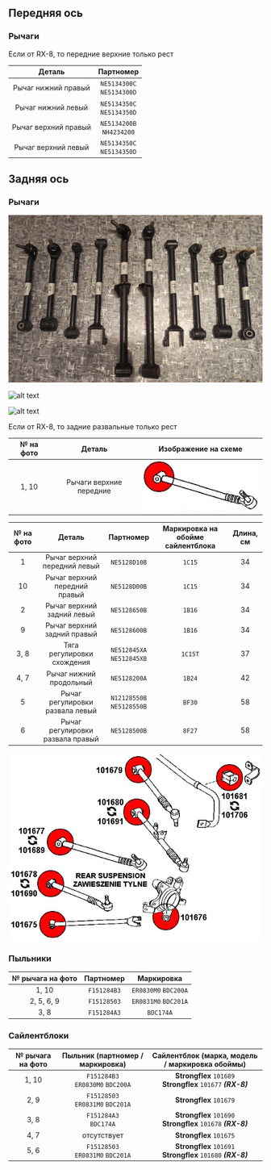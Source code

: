 ## Передняя ось

### Рычаги

Если от RX-8, то передние верхние только рест

| Деталь | Партномер |
|:-:|:-:|
| Рычаг нижний правый | `NE5134300C`<br>`NE5134300D` |
| Рычаг нижний левый | `NE5134350C`<br>`NE5134350D` |
| Рычаг верхний правый | `NE5134200B`<br>`NH4234200` |
| Рычаг верхний левый | `NE5134350C`<br>`NE5134350D` |

## Задняя ось

### Рычаги

![alt text](img/задняя_ось_рычаги_1.jpg)

![alt text](img/задняя_ось_рычаги_2.jpg)

![alt text](img/задняя_ось_рычаги_3.jpg)

Если от RX-8, то задние развальные только рест

| № на фото | Деталь | Изображение на схеме |
|:-:|:-:|:-:|
| 1, 10 | Рычаги верхние передние | ![alt text](img/задняя_ось_рычаг_1_10.jpg) |

| № на фото | Деталь | Партномер | Маркировка на обойме сайлентблока | Длина, см |
|:-:|:-:|:-:|:-:|:-:|
| 1 | Рычаг верхний передний левый | `NE5128D10B` | `1C15` | 34 |
| 10 | Рычаг верхний передний правый | `NE5128D00B` | `1C15` | 34 |
| 2 | Рычаг верхний задний левый | `NE5128650B` | `1B16` | 34 |
| 9 | Рычаг верхний задний правый | `NE5128600B` | `1B16` | 34 |
| 3, 8 | Тяга регулировки схождения | `NE512845XA`<br>`NE512845XB` | `1C15T` | 37 |
| 4, 7 | Рычаг нижний продольный | `NE5128200A` | `1B24` | 42 |
| 5 | Рычаг регулировки развала левый  | `N12128550B`<br>`NE5128550B` | `BF30` | 58 |
| 6 | Рычаг регулировки развала правый | `NE5128500B` | `8F27` | 58 |

![alt text](img/Strongflex.jpg)

### Пыльники

| № рычага на фото | Партномер | Маркировка |
|:-:|:-:|:-:|
| 1, 10 | `F151284B3` | `ER0830M0` `BDC200A` |
| 2, 5, 6, 9 | `F15128503` | `ER0831M0` `BDC201A` |
| 3, 8 | `F151284A3` | `BDC174A` |

### Сайлентблоки

| № рычага на фото | Пыльник (партномер / маркировка) | Сайлентблок (марка, модель / маркировка обоймы)
|:-:|:-:|:-:|
| 1, 10 | `F151284B3`<br>`ER0830M0` `BDC200A` | __Strongflex__ `101689`<br>__Strongflex__ `101677` ***(RX-8)*** |
| 2, 9 | `F15128503`<br>`ER0831M0` `BDC201A` | __Strongflex__ `101679` |
| 3, 8 | `F151284A3`<br>`BDC174A` | __Strongflex__ `101690`<br>__Strongflex__ `101678` ***(RX-8)*** |
| 4, 7 | отсутствует | __Strongflex__ `101675` |
| 5, 6 | `F15128503`<br>`ER0831M0` `BDC201A` | __Strongflex__ `101691`<br>__Strongflex__ `101680` ***(RX-8)*** |